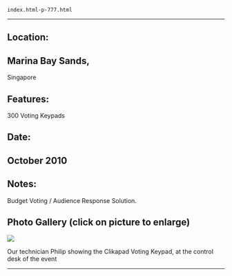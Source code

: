 
    index.html-p-777.html
----------------------------------------------------------

## Location:

## Marina Bay Sands,

Singapore

## Features:

300 Voting Keypads

## Date:

## October 2010

## Notes:

Budget Voting / Audience Response Solution.

## Photo Gallery (click on picture to enlarge)

[ ![ ](wp-content/uploads/2011/09/marine10_s.jpg)](wp-content/uploads/2011/09/marine10_l.jpg)

Our technician Philip showing the Clikapad Voting Keypad, at the control desk of the event




----------------------------------------------------------
